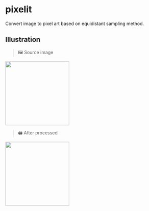 # pixelit
Convert image to pixel art based on equidistant sampling method.

## Illustration

> 🖼️ Source image

<img src="https://avatars1.githubusercontent.com/u/11770748?s=460&u=9f7bd014ccdbaf750249e417ccabbf82d57208a9&v=4" width="200" height="200"/>

> 🖨️ After processed

<img src="https://i.ibb.co/xKk8h79/Screen-Shot-2020-06-12-at-4-06-06-PM.png" width="200" height="200"/>
